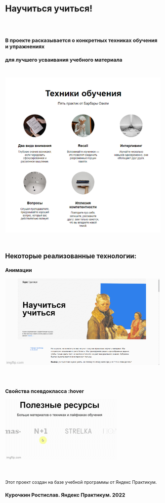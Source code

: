 # Научиться учиться!


<br><br>
 ### В проекте расказывается о конкретных техниках обучения и упражнениях <br>
 ### для лучшего усваивания учебного материала
<br>

![techniques](/images/readme/teq.png)

<br>

## Некоторые реализованные технологии:
### Анимации
![gif-square](/images/readme/square.gif)

<br>
<br>

### Свойства псевдокласса :hover
![gif-icon](/images/readme/icon.gif)

<br>
<br>

 Этот проект создан на базе учебной программы от Яндекс Практикум.
### Курочкин Ростислав. Яндекс Практикум. 2022

